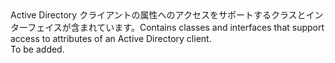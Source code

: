 <Namespace Name="Microsoft.IdentityModel.Clients.ActiveDirectory">
  <Docs>
    <summary><span data-ttu-id="0769c-101">Active Directory クライアントの属性へのアクセスをサポートするクラスとインターフェイスが含まれています。</span><span class="sxs-lookup"><span data-stu-id="0769c-101">Contains classes and interfaces that support access to attributes of an Active Directory client.</span></span></summary> 
    <remarks>To be added.</remarks>
  </Docs>
</Namespace>
